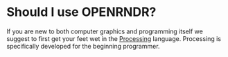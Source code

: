 # Should I use OPENRNDR?

If you are new to both computer graphics and programming itself we suggest to first get your feet wet in the [Processing](https://processing.org) language. Processing is specifically developed for the beginning programmer.

